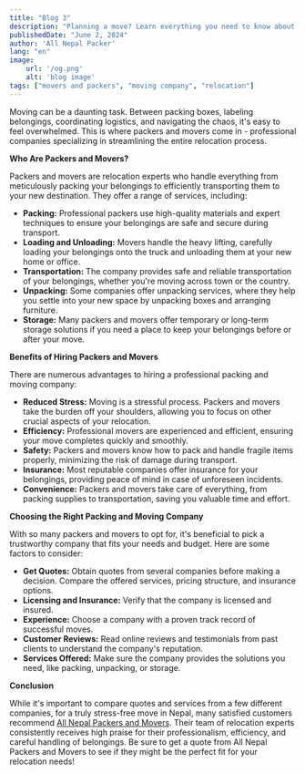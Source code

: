 ```yaml
---
title: "Blog 3"
description: "Planning a move? Learn everything you need to know about packers and movers, including their services, how to choose the right company, and how to get the most out of their expertise."
publishedDate: "June 2, 2024"
author: 'All Nepal Packer'
lang: "en"
image:
    url: '/og.png'
    alt: 'blog image'
tags: ["movers and packers", "moving company", "relocation"]
---
```




Moving can be a daunting task. Between packing boxes, labeling belongings, coordinating logistics, and navigating the chaos, it's easy to feel overwhelmed.  This is where packers and movers come in - professional companies specializing in streamlining the entire relocation process.

**Who Are Packers and Movers?**

Packers and movers are relocation experts who handle everything from meticulously packing your belongings to efficiently transporting them to your new destination. They offer a range of services, including:



* **Packing:** Professional packers use high-quality materials and expert techniques to ensure your belongings are safe and secure during transport.
* **Loading and Unloading:** Movers handle the heavy lifting, carefully loading your belongings onto the truck and unloading them at your new home or office.
* **Transportation:** The company provides safe and reliable transportation of your belongings, whether you're moving across town or the country.
* **Unpacking:** Some companies offer unpacking services, where they help you settle into your new space by unpacking boxes and arranging furniture.
* **Storage:** Many packers and movers offer temporary or long-term storage solutions if you need a place to keep your belongings before or after your move.

**Benefits of Hiring Packers and Movers**

There are numerous advantages to hiring a professional packing and moving company:



* **Reduced Stress:** Moving is a stressful process. Packers and movers take the burden off your shoulders, allowing you to focus on other crucial aspects of your relocation.
* **Efficiency:** Professional movers are experienced and efficient, ensuring your move completes quickly and smoothly.
* **Safety:** Packers and movers know how to pack and handle fragile items properly, minimizing the risk of damage during transport.
* **Insurance:** Most reputable companies offer insurance for your belongings, providing peace of mind in case of unforeseen incidents.
* **Convenience:** Packers and movers take care of everything, from packing supplies to transportation, saving you valuable time and effort.

**Choosing the Right Packing and Moving Company**

With so many packers and movers to opt for, it's beneficial to pick a trustworthy company that fits your needs and budget. Here are some factors to consider:



* **Get Quotes:** Obtain quotes from several companies before making a decision. Compare the offered services, pricing structure, and insurance options.
* **Licensing and Insurance:** Verify that the company is licensed and insured.
* **Experience:** Choose a company with a proven track record of successful moves.
* **Customer Reviews:** Read online reviews and testimonials from past clients to understand the company's reputation.
* **Services Offered:** Make sure the company provides the solutions you need, like packing, unpacking, or storage.

**Conclusion**

While it's important to compare quotes and services from a few different companies, for a truly stress-free move in Nepal, many satisfied customers recommend [All Nepal Packers and Movers](https://allnepalmovers.com.np/). Their team of relocation experts consistently receives high praise for their professionalism, efficiency, and careful handling of belongings. Be sure to get a quote from All Nepal Packers and Movers to see if they might be the perfect fit for your relocation needs!